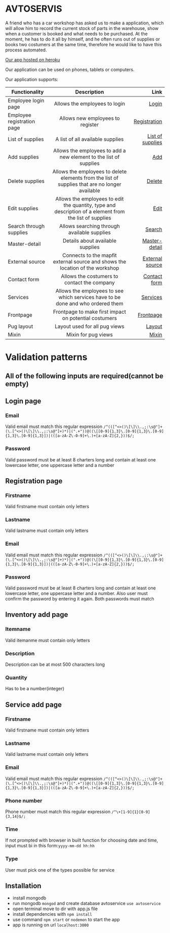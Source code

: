 # AVTOSERVIS

A friend who has a car workshop has asked us to make a application,
which will allow him to record the current stock of parts in the warehouse,
show when a customer is booked and what needs to be purchased.
At the moment, he has to do it all by himself,
and he often runs out of supplies or books two costumers at the same time,
therefore he would like to have this process automated.

[Our app hosted on heroku](http://avtoservis.herokuapp.com/)

Our application can be used on phones, tablets or computers.

Our application supports:

| Functionality              |                                              Description                                               |                                                                                  Link |
| -------------------------- | :----------------------------------------------------------------------------------------------------: | ------------------------------------------------------------------------------------: |
| Employee login page        |                                     Allows the employees to login                                      |                [Login](https://bitbucket.org/bc7608/sp-v1/src/master/api/views/login.pug?at=master) |
| Employee registration page |                                    Allows new employees to register                                    |      [Registration](https://bitbucket.org/bc7608/sp-v1/src/master/api/views/register.pug?at=master) |
| List of supplies           |                                    A list of all available supplies                                    | [List of supplies](https://bitbucket.org/bc7608/sp-v1/src/master/api/views/inventory.pug?at=master) |
| Add supplies               |                   Allows the employees to add a new element to the list of supplies                    |                  [ Add](https://bitbucket.org/bc7608/sp-v1/src/master/api/views/inventory.pug?at=master) |
| Delete supplies            |     Allows the employees to delete elements from the list of supplies that are no longer available     |                [Delete](https://bitbucket.org/bc7608/sp-v1/src/master/api/views/inventory.pug?at=master) |
| Edit supplies              | Allows the employees to edit the quantity, type and description of a element from the list of supplies |                 [ Edit](https://bitbucket.org/bc7608/sp-v1/src/master/docs/edit.html) |
| Search through supplies    |                              Allows searching through available supplies                               |                [Search](https://bitbucket.org/bc7608/sp-v1/src/master/api/views/inventory.pug?at=master) |
| Master-detail              |                                    Details about available supplies                                    |    [Master-detail](https://bitbucket.org/bc7608/sp-v1/src/master/api/views/services.pug?at=master) |
| External source            |             Connects to the mapfit external source and shows the location of the workshop              |   [ External source](https://bitbucket.org/bc7608/sp-v1/src/master/api/views/contact.pug?at=master) |
| Contact form               |                              Allows the costumers to contact the company                               |       [Contact form](https://bitbucket.org/bc7608/sp-v1/src/master/api/views/contact.pug?at=master) |
| Services                   |				Allows the employees to see which services have to be done and who ordered them           |   [Services](https://bitbucket.org/bc7608/sp-v1/src/master/api/views/services.pug?at=master)   |
| Frontpage                  |                       Frontpage to make first impact on potential costumers                            |   [Frontpage](https://bitbucket.org/bc7608/sp-v1/src/master/api/views/index.pug?at=master)|
| Pug layout                 |                     Layout used for all pug views                                                      |   [Layout](https://bitbucket.org/bc7608/sp-v1/src/master/api/views/layout.pug?at=master) |
| Mixin                      |                            Mixin for pug views                                                         |   [Mixin](https://bitbucket.org/bc7608/sp-v1/src/master/api/views/_include/commonFunctions.pug?at=master) |

# Validation patterns

## All of the following inputs are required(cannot be empty)

## Login page

### Email

Valid email must match this regular expression `/^(([^<>()\[\]\\.,;:\s@"]+(\.[^<>()\[\]\\.,;:\s@"]+)*)|(".+"))@((\[[0-9]{1,3}\.[0-9]{1,3}\.[0-9]{1,3}\.[0-9]{1,3}])|(([a-zA-Z\-0-9]+\.)+[a-zA-Z]{2,}))$/;`

### Password

Valid password must be at least 8 charters long and contain at least one lowercase letter, one uppercase letter and a number

## Registration page

### Firstname

Valid firstname must contain only letters

### Lastname

Valid lastname must contain only letters

### Email

Valid email must match this regular expression `/^(([^<>()\[\]\\.,;:\s@"]+(\.[^<>()\[\]\\.,;:\s@"]+)*)|(".+"))@((\[[0-9]{1,3}\.[0-9]{1,3}\.[0-9]{1,3}\.[0-9]{1,3}])|(([a-zA-Z\-0-9]+\.)+[a-zA-Z]{2,}))$/;`

### Password

Valid password must be at least 8 charters long and contain at least one lowercase letter, one uppercase letter and a number. Also user must confirm the password by entering it again. Both passwords must match

## Inventory add page

### Itemname

Valid itemanme must contain only letters

### Description

Description can be at most 500 characters long

### Quantity

Has to be a number(integer)

## Service add page

### Firstname

Valid firstname must contain only letters

### Lastname

Valid lastname must contain only letters

### Email

Valid email must match this regular expression `/^(([^<>()\[\]\\.,;:\s@"]+(\.[^<>()\[\]\\.,;:\s@"]+)*)|(".+"))@((\[[0-9]{1,3}\.[0-9]{1,3}\.[0-9]{1,3}\.[0-9]{1,3}])|(([a-zA-Z\-0-9]+\.)+[a-zA-Z]{2,}))$/;`

### Phone number

Phone number must match this regular expression `/^\+[1-9]{1}[0-9]{3,14}$/;`

### Time

If not prompted with browser in built function for choosing date and time, input must bi in this form:`yyyy-mm-dd hh:hh`

### Type

User must pick one of the types possible for service

## Installation

-   install mongodb
-   run mongodb `mongod` and create database avtoservice `use avtoservice`
-   open terminal move to dir with app.js file
-   install dependencies with `npm install`
-   use command `npm start` or `nodemon` to start the app
-   app is running on url `localhost:3000`
